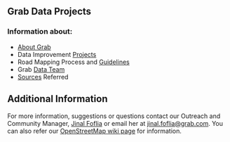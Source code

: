 ## Grab Data Projects

### Information about:
 - [About Grab](https://github.com/challa57/Grab-Data/blob/master/Grab%20Intro.md)
 - Data Improvement [Projects](https://github.com/GRABOSM/Grab-Data/blob/master/Improvement%20Projects.md)
 - Road Mapping Process and [Guidelines](https://github.com/challa57/Grab-Data/blob/master/Data%20Improvement%20Projects.md) 
 - Grab [Data Team](https://github.com/GRABOSM/Grab-Data/blob/master/Grab%20Data%20Team.md)
 - [Sources](https://github.com/challa57/Grab-Data/blob/master/Sources%20Used.md) Referred
 

## Additional Information

For more information, suggestions or questions contact our Outreach and Community Manager, [Jinal Foflia](https://www.openstreetmap.org/user/jinalfoflia) or email her at jinal.foflia@grab.com. You can also refer our [OpenStreetMap wiki page](https://wiki.openstreetmap.org/wiki/Grab) for information. 
